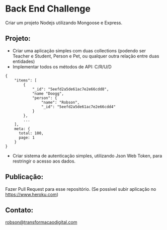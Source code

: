 # Back End Challenge

Criar um projeto Nodejs utilizando Mongoose e Express.


## Projeto:

* Criar uma aplicação simples com duas collections (podendo ser Teacher e Student, Person e Pet, ou qualquer outra relação entre duas entidades)
* Implementar todos os métodos de API: C/R/U/D 
```
{
    "items": [
        {
            "_id": "5eefd2a5de61ac7e2e66cdd8",
            "name "Doogg",
            "person": {
                "name": "Robson",
                "_id": "5eefd2a5de61ac7e2e66cdd4"
            }
        },
        ...
    ],
    meta: {
      total: 100,
      page: 1
    }
}
```
    

* Criar sistema de autenticação simples, utilizando Json Web Token, para restringir o acesso aos dados.

## Publicação:

Fazer Pull Request para esse repositório. (Se possivel subir aplicação no https://www.heroku.com)

## Contato:
robson@transformacaodigital.com

